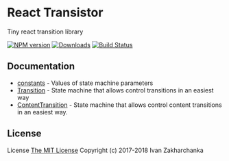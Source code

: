 # React Transistor

Tiny react transition library

[![NPM version][npm-image]][npm-url]
[![Downloads][downloads-image]][npm-url]
[![Build Status][travis-image]][travis-url]

## Documentation

 - [constants](https://github.com/3axap4eHko/react-steersman/blob/master/docs/constants.md) - Values of state machine parameters
 - [Transition](https://github.com/3axap4eHko/react-steersman/blob/master/docs/Transition.md) - State machine that allows control transitions in an easiest way
 - [ContentTransition](https://github.com/3axap4eHko/react-steersman/blob/master/docs/ContentTransition.md) - State machine that allows control content transitions in an easiest way.

## License
License [The MIT License](http://opensource.org/licenses/MIT)
Copyright (c) 2017-2018 Ivan Zakharchanka

[downloads-image]: https://img.shields.io/npm/dm/react-transistor.svg?longCache=true&style=for-the-badge
[npm-url]: https://www.npmjs.com/package/react-transistor
[npm-image]: https://img.shields.io/npm/v/react-transistor.svg?longCache=true&style=for-the-badge

[travis-url]: https://travis-ci.org/3axap4eHko/react-steersman
[travis-image]: https://img.shields.io/travis/3axap4eHko/react-steersman/master.svg?longCache=true&style=for-the-badge

